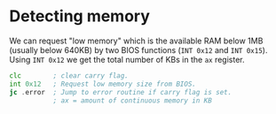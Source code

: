 # Detecting memory

We can request "low memory" which is the available RAM below 1MB (usually below 640KB) by two BIOS functions (`INT 0x12` and `INT 0x15`). Using `INT 0x12` we get the total number of KBs in the `ax` register.
```asm
clc        ; clear carry flag.
int 0x12   ; Request low memory size from BIOS.
jc .error  ; Jump to error routine if carry flag is set.
           ; ax = amount of continuous memory in KB
```